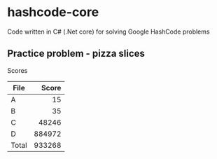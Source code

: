 # hashcode-core
Code written in C# (.Net core) for solving Google HashCode problems

## Practice problem - pizza slices

Scores  
  
| File |  Score |  
|------|-------:|  
| A    |     15 |  
| B    |     35 |  
| C    |  48246 |  
| D    | 884972 |  
| Total| 933268 |  
